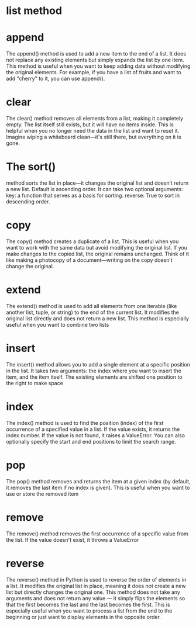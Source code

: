 
# list method

# append
The append() method is used to add a new item to the end of a list. It does not replace any existing elements but simply expands the list by one item. This method is useful when you want to keep adding data without modifying the original elements. For example, if you have a list of fruits and want to add "cherry" to it, you can use append().





# clear
The clear() method removes all elements from a list, making it completely empty. The list itself still exists, but it will have no items inside. This is helpful when you no longer need the data in the list and want to reset it. Imagine wiping a whiteboard clean—it's still there, but everything on it is gone.





# The sort()
 method sorts the list in place—it changes the original list and doesn’t return a new list.
Default is ascending order.
It can take two optional arguments:
key: a function that serves as a basis for sorting.
reverse: True to sort in descending order.











# copy
The copy() method creates a duplicate of a list. This is useful when you want to work with the same data but avoid modifying the original list. If you make changes to the copied list, the original remains unchanged. Think of it like making a photocopy of a document—writing on the copy doesn’t change the original.

# extend
The extend() method is used to add all elements from one iterable (like another list, tuple, or string) to the end of the current list. It modifies the original list directly and does not return a new list. This method is especially useful when you want to combine two lists


# insert
The insert() method allows you to add a single element at a specific position in the list. It takes two arguments: the index where you want to insert the item, and the item itself. The existing elements are shifted one position to the right to make space





# index
The index() method is used to find the position (index) of the first occurrence of a specified value in a list. If the value exists, it returns the index number. If the value is not found, it raises a ValueError. You can also optionally specify the start and end positions to limit the search range. 




# pop
The pop() method removes and returns the item at a given index (by default, it removes the last item if no index is given). This is useful when you want to use or store the removed item




# remove
The remove() method removes the first occurrence of a specific value from the list. If the value doesn't exist, it throws a ValueError




# reverse
The reverse() method in Python is used to reverse the order of elements in a list. It modifies the original list in place, meaning it does not create a new list but directly changes the original one. This method does not take any arguments and does not return any value — it simply flips the elements so that the first becomes the last and the last becomes the first. This is especially useful when you want to process a list from the end to the beginning or just want to display elements in the opposite order.